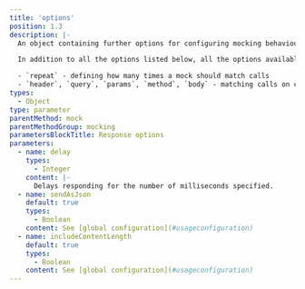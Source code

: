 ```yaml
---
title: 'options'
position: 1.3
description: |-
  An object containing further options for configuring mocking behaviour.

  In addition to all the options listed below, all the options available for use when using an options object as the first argument to `.mock()` can also be passed in on the third argument. These include:

  - `repeat` - defining how many times a mock should match calls
  - `header`, `query`, `params`, `method`, `body` - matching calls on criteria other than the url
types:
  - Object
type: parameter
parentMethod: mock
parentMethodGroup: mocking
parametersBlockTitle: Response options
parameters:
  - name: delay
    types:
      - Integer
    content: |-
      Delays responding for the number of milliseconds specified.
  - name: sendAsJson
    default: true
    types:
      - Boolean
    content: See [global configuration](#usageconfiguration)
  - name: includeContentLength
    default: true
    types:
      - Boolean
    content: See [global configuration](#usageconfiguration)
---
```

